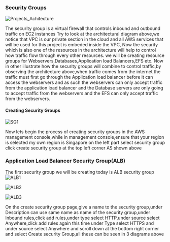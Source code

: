 ### Security Groups
![Projects_Achitecture](https://github.com/AdventureLouis/Host-a-wordpress-website-in-AWS/assets/161846069/55d1d736-910d-4019-8fb6-06b8d06d6911)

The security group is a virtual firewall that controls inbound and outbound traffic on EC2 instances
Try to look at the architectural diagram above,we notice that VPC is our private section in the cloud and all AWS services that will be used for this project is embeded inside the VPC,
Now the security which is also one of the resources in the architecture will help to control how traffic flow through every other resources.
we will be creating resource groups for  Webservers,Databases,Application load Balancers,EFS etc.
Now in other illustrate how the security groups will combine to control traffic,by observing the architecture above,when traffic comes from the internet the traffic must first go through the Application load balancer before it can access the webservers and as such the webservers can only accept traffic from the application load balancer and the Database servers are only going to accept traffic from the webservers and the EFS can only accept traffic from the webservers.

#### Creating Security Groups

![SG1](https://github.com/AdventureLouis/Host-a-wordpress-website-in-AWS/assets/161846069/f7e3cb58-f672-4459-b5eb-a40f322d122f)

Now lets begin the process of creating security groups in the AWS management console,while in management console,ensure that your region is selected my own region is Singapore
on the left part select security group click create security group at the top left corner AS shown above

### Application Load Balancer Security Group(ALB)
The first security group we will be creating today is ALB security group
![ALB1](https://github.com/AdventureLouis/Host-a-wordpress-website-in-AWS/assets/161846069/ded9654d-46ee-421f-826b-beca4e124a8a)

![ALB2](https://github.com/AdventureLouis/Host-a-wordpress-website-in-AWS/assets/161846069/1f34ed5b-8e57-41e0-8b77-1420a13cd1e7)

![ALB3](https://github.com/AdventureLouis/Host-a-wordpress-website-in-AWS/assets/161846069/1cb3a60e-9757-4faf-90cd-6d7b4749fb6e)

On the create security group page,give a name to the security group,under Description can use same name as  name of the security group,under Inbound rules,click add rules,under type
select HTTP,under source select Anywhere,click add rules again this time under Type select HTTPS and under source select Anywhere and scroll down at the bottom right corner and select Create security Group,all these can be seen in 3 diagrams above

